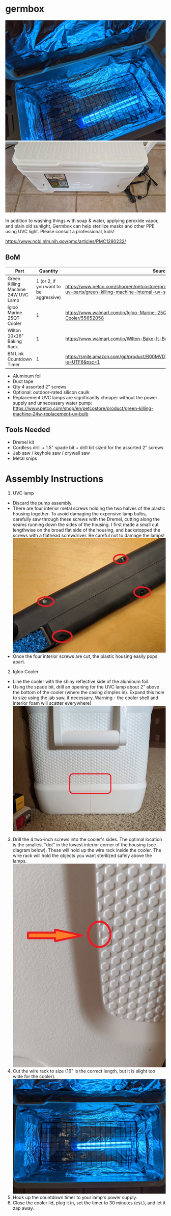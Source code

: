 # germbox

![Germbox interior](https://github.com/hromadka/germbox/blob/master/images/IMG_20200418_184420.jpg)![Germbox exterior](https://github.com/hromadka/germbox/blob/master/images/IMG_20200418_184409.jpg)

In addition to washing things with soap & water, applying peroxide vapor, and plain old sunlight, Germbox can help sterilize masks and other PPE using UVC light.  Please consult a professional, kids!

https://www.ncbi.nlm.nih.gov/pmc/articles/PMC1280232/

## BoM
| Part | Quantity | Source | 
| ------------- | ------------- | ------------- |
| Green Killing Machine 24W UVC Lamp | 1 (or 2, if you want to be aggressive) | https://www.petco.com/shop/en/petcostore/product/fish/fish-tank-cleaning/sterilizers-uv-parts/green-killing-machine-internal-uv-sterilizer-with-power-head-24w |
| Igloo Marine 25QT Cooler  | 1 | https://www.walmart.com/ip/Igloo-Marine-25QT-Contour-49644-White-Cooler/55652058 |
| Wilton 10x16" Baking Rack | 1 | https://www.walmart.com/ip/Wilton-Bake-It-Better-10-x-16-Cooling-Grid/44432740 |
| BN Link Countdown Timer | 1 | https://smile.amazon.com/gp/product/B00MVDTEXS/ref=ppx_yo_dt_b_asin_title_o04_s00?ie=UTF8&psc=1 |

- Aluminum foil
- Duct tape
- Qty 4 assorted 2" screws
- Optional: outdoor-rated silicon caulk
- Replacement UVC lamps are significantly cheaper without the power supply and unnecessary water pump: https://www.petco.com/shop/en/petcostore/product/green-killing-machine-24w-replacement-uv-bulb

## Tools Needed
- Dremel kit
- Cordless drill + 1.5" spade bit + drill bit sized for the assorted 2" screws
- Jab saw / keyhole saw / drywall saw
- Metal snips

# Assembly Instructions

1. UVC lamp
- Discard the pump assembly.
- There are four interior metal screws holding the two halves of the plastic housing together.  To avoid damaging the expensive lamp bulbs, carefully saw through these screws with the Dremel, cutting along the seams running down the sides of the housing.  I first made a small cut lengthwise on the broad flat side of the housing, and backstopped the screws with a flathead screwdriver.  Be careful not to damage the lamps!
![Locations of the four screws to cut](https://github.com/hromadka/germbox/blob/master/images/bisect_these_4_bolts.jpg)
- Once the four interior screws are cut, the plastic housing easily pops apart.
2. Igloo Cooler
- Line the cooler with the shiny reflective side of the aluminum foil.
- Using the spade bit, drill an opening for the UVC lamp about 2" above the bottom of the cooler (where the casing dimples in).  Expand this hole to size using the jab saw, if necessary.  Warning - the cooler shell and interior foam will scatter everywhere!
![Drill here to make an opening for the lamps](https://github.com/hromadka/germbox/blob/master/images/drill_here_for_lamp.jpg)
3. Drill the 4 two-inch screws into the cooler's sides.  The optimal location is the smallest "dot" in the lowest interior corner of the housing (see diagram below).  These will hold up the wire rack inside the cooler.  The wire rack will hold the objects you want sterilized safely above the lamps.
![Drill here to insert the rack mounts](https://github.com/hromadka/germbox/blob/master/images/drill_here_for_rack_mounts.jpg)
4. Cut the wire rack to size (16" is the correct length, but it is slight too wide for the cooler).
![Rack cut to size](https://github.com/hromadka/germbox/blob/master/images/IMG_20200418_184417.jpg)
5. Hook up the countdown timer to your lamp's power supply.
6. Close the cooler lid, plug it in, set the timer to 30 minutes (est.), and let it zap away.



